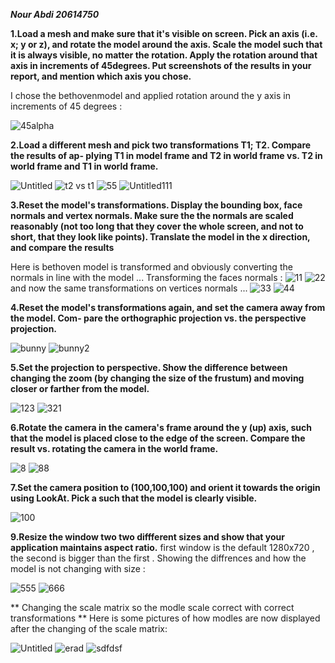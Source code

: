 ***Nour Abdi 20614750***

**1.Load a mesh and make sure that it's visible on screen. Pick an axis (i.e. x; y or z), and
rotate the model around the axis. Scale the model such that it is always visible, no matter
the rotation. Apply the rotation around that axis in increments of 45degrees. Put screenshots
of the results in your report, and mention which axis you chose.** 

I chose the bethovenmodel and applied rotation around the y axis in increments of 45 degrees :

![45alpha](https://user-images.githubusercontent.com/34486030/101330747-ab3d8280-387b-11eb-8e67-d21137549b3b.png)

**2.Load a different mesh and pick two transformations T1; T2. Compare the results of ap-
plying T1 in model frame and T2 in world frame vs. T2 in world frame and T1 in world
frame.**

![Untitled](https://user-images.githubusercontent.com/34486030/101333556-6a476d00-387f-11eb-93f6-e2d0c0f9ddfc.png)
![t2 vs t1](https://user-images.githubusercontent.com/34486030/101333559-6ae00380-387f-11eb-8a2b-192d434361dd.png)
![55](https://user-images.githubusercontent.com/34486030/101333562-6b789a00-387f-11eb-9cee-e29344991101.png)
![Untitled111](https://user-images.githubusercontent.com/34486030/101333564-6b789a00-387f-11eb-93ff-23b297afa587.png)

**3.Reset the model's transformations. Display the bounding box, face normals and vertex
normals. Make sure the the normals are scaled reasonably (not too long that they cover
the whole screen, and not to short, that they look like points). Translate the model in
the x direction, and compare the results**

Here is bethoven model is transformed and obviously converting the normals in line with the model ...
Transforming the faces normals :
![11](https://user-images.githubusercontent.com/34486030/104460780-3286c000-55b7-11eb-82c0-564e748216d5.png)
![22](https://user-images.githubusercontent.com/34486030/104460833-3f0b1880-55b7-11eb-9d7c-456b0576a1ce.png)
and now the same transformations on vertices normals ...
![33](https://user-images.githubusercontent.com/34486030/104460874-46cabd00-55b7-11eb-88d5-5c220504120f.png)
![44](https://user-images.githubusercontent.com/34486030/104460904-4d593480-55b7-11eb-8b80-7baadf3be70a.png)

**4.Reset the model's transformations again, and set the camera away from the model. Com-
pare the orthographic projection vs. the perspective projection.**

![bunny](https://user-images.githubusercontent.com/34486030/101338159-471fbc00-3885-11eb-9677-ea6625c08a9b.png)
![bunny2](https://user-images.githubusercontent.com/34486030/101338160-47b85280-3885-11eb-973b-c7c9f26dce78.png)

**5.Set the projection to perspective. Show the difference between changing the zoom (by
changing the size of the frustum) and moving closer or farther from the model.**

![123](https://user-images.githubusercontent.com/34486030/101341351-a54e9e00-3889-11eb-9d37-b962235afd9f.png)
![321](https://user-images.githubusercontent.com/34486030/101341355-a67fcb00-3889-11eb-9b9b-0c3caddf758b.png)

**6.Rotate the camera in the camera's frame around the y (up) axis, such that the model is
placed close to the edge of the screen. Compare the result vs. rotating the camera in the
world frame.**

![8](https://user-images.githubusercontent.com/34486030/101340097-f6f62900-3887-11eb-9335-59714085e6a6.png)
![88](https://user-images.githubusercontent.com/34486030/101340100-f8275600-3887-11eb-9e23-b983cfa2248d.png)

**7.Set the camera position to (100,100,100) and orient it towards the origin using LookAt. Pick a
such that the model is clearly visible.**

![100](https://user-images.githubusercontent.com/34486030/101340546-92879980-3888-11eb-9fbc-6751b0c6ac3e.png)

**9.Resize the window two two diffferent sizes and show that your application maintains aspect ratio.**
first window is the default 1280x720 , the second is bigger than the first . Showing the diffrences and
how the model is not changing with size :

![555](https://user-images.githubusercontent.com/34486030/104463652-b5f5e080-55ba-11eb-954b-4664a3e92bda.png)
![666](https://user-images.githubusercontent.com/34486030/104463661-b9896780-55ba-11eb-95f9-d4757dce3fe7.png)

** Changing the scale matrix so the modle scale correct with correct transformations **
Here is some pictures of how modles are now displayed after the changing of the scale matrix:

![Untitled](https://user-images.githubusercontent.com/34486030/104498739-c6bb4c00-55e4-11eb-9392-14404e55925e.png)
![erad](https://user-images.githubusercontent.com/34486030/104499033-274a8900-55e5-11eb-9e6a-091fc136331a.png)
![sdfdsf](https://user-images.githubusercontent.com/34486030/104499047-2d406a00-55e5-11eb-94f4-6a4b334a52da.png)

